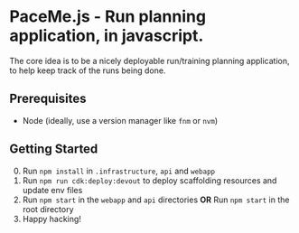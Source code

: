 # PaceMe.js - Run planning application, in javascript.

The core idea is to be a nicely deployable run/training planning application, to help keep track of the runs being done.

## Prerequisites

- Node (ideally, use a version manager like `fnm` or `nvm`)

## Getting Started

0. Run `npm install` in `.infrastructure`, `api` and `webapp`
1. Run `npm run cdk:deploy:devout` to deploy scaffolding resources and update env files
2. Run `npm start` in the `webapp` and `api` directories **OR** Run `npm start` in the root directory
3. Happy hacking!